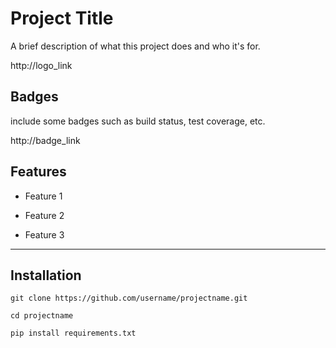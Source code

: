 # Project Title

A brief description of what this project does and who it's for.

http://logo_link

## Badges

include some badges such as build status, test coverage, etc.

http://badge_link

## Features

- Feature 1

- Feature 2

- Feature 3

---

## Installation

    git clone https://github.com/username/projectname.git
    
    cd projectname

    pip install requirements.txt